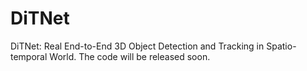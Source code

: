 # DiTNet
DiTNet: Real End-to-End 3D Object Detection and Tracking in Spatio-temporal World.  The code will be released soon.
